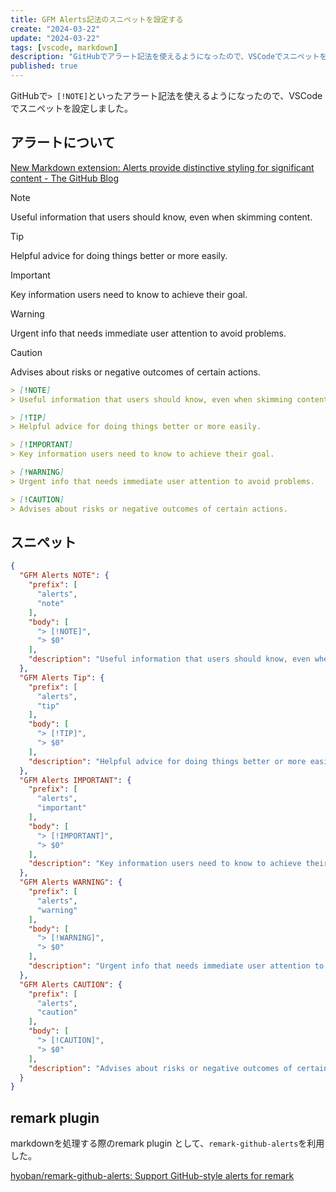 ```yaml
---
title: GFM Alerts記法のスニペットを設定する
create: "2024-03-22"
update: "2024-03-22"
tags: [vscode, markdown]
description: "GitHubでアラート記法を使えるようになったので、VSCodeでスニペットを設定しました"
published: true
---
```


GitHubで`> [!NOTE]`といったアラート記法を使えるようになったので、VSCodeでスニペットを設定しました。

## アラートについて

[New Markdown extension: Alerts provide distinctive styling for significant content - The GitHub Blog](https://github.blog/changelog/2023-12-14-new-markdown-extension-alerts-provide-distinctive-styling-for-significant-content/)

> [!NOTE]
> Useful information that users should know, even when skimming content.

> [!TIP]
> Helpful advice for doing things better or more easily.

> [!IMPORTANT]
> Key information users need to know to achieve their goal.

> [!WARNING]
> Urgent info that needs immediate user attention to avoid problems.

> [!CAUTION]
> Advises about risks or negative outcomes of certain actions.

```md
> [!NOTE]
> Useful information that users should know, even when skimming content.

> [!TIP]
> Helpful advice for doing things better or more easily.

> [!IMPORTANT]
> Key information users need to know to achieve their goal.

> [!WARNING]
> Urgent info that needs immediate user attention to avoid problems.

> [!CAUTION]
> Advises about risks or negative outcomes of certain actions.
```

## スニペット

```json title="/snippets/markdown.json"
{
  "GFM Alerts NOTE": {
    "prefix": [
      "alerts",
      "note"
    ],
    "body": [
      "> [!NOTE]",
      "> $0"
    ],
    "description": "Useful information that users should know, even when skimming content."
  },
  "GFM Alerts Tip": {
    "prefix": [
      "alerts",
      "tip"
    ],
    "body": [
      "> [!TIP]",
      "> $0"
    ],
    "description": "Helpful advice for doing things better or more easily."
  },
  "GFM Alerts IMPORTANT": {
    "prefix": [
      "alerts",
      "important"
    ],
    "body": [
      "> [!IMPORTANT]",
      "> $0"
    ],
    "description": "Key information users need to know to achieve their goal."
  },
  "GFM Alerts WARNING": {
    "prefix": [
      "alerts",
      "warning"
    ],
    "body": [
      "> [!WARNING]",
      "> $0"
    ],
    "description": "Urgent info that needs immediate user attention to avoid problems."
  },
  "GFM Alerts CAUTION": {
    "prefix": [
      "alerts",
      "caution"
    ],
    "body": [
      "> [!CAUTION]",
      "> $0"
    ],
    "description": "Advises about risks or negative outcomes of certain actions."
  }
}
```

## remark plugin

markdownを処理する際のremark plugin として、`remark-github-alerts`を利用した。

[hyoban/remark-github-alerts: Support GitHub-style alerts for remark](https://github.com/hyoban/remark-github-alerts)

